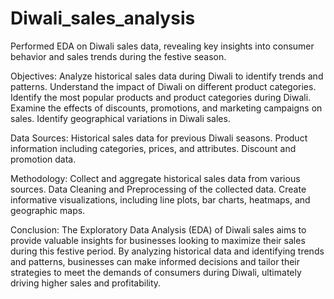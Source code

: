 # Diwali_sales_analysis
Performed EDA on Diwali sales data, revealing key insights into consumer behavior and sales trends during the festive season.

Objectives:
Analyze historical sales data during Diwali to identify trends and patterns.
Understand the impact of Diwali on different product categories.
Identify the most popular products and product categories during Diwali.
Examine the effects of discounts, promotions, and marketing campaigns on sales.
Identify geographical variations in Diwali sales.

Data Sources:
Historical sales data for previous Diwali seasons.
Product information including categories, prices, and attributes.
Discount and promotion data.

Methodology:
Collect and aggregate historical sales data from various sources.
Data Cleaning and Preprocessing of the collected data.
Create informative visualizations, including line plots, bar charts, heatmaps, and geographic maps.

Conclusion:
The Exploratory Data Analysis (EDA) of Diwali sales aims to provide valuable insights for businesses looking to maximize their sales during this festive period. By 
analyzing historical data and identifying trends and patterns, businesses can make informed decisions and tailor their strategies to meet the demands of consumers
during Diwali, ultimately driving higher sales and profitability.



